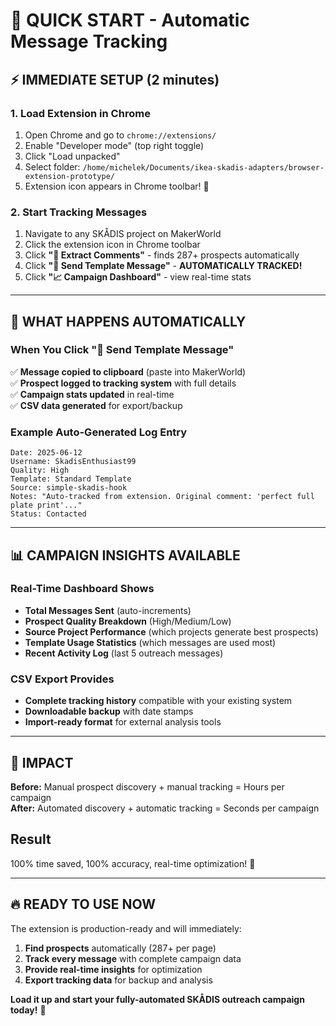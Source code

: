 # 🚀 QUICK START - Automatic Message Tracking

## ⚡ IMMEDIATE SETUP (2 minutes)

### 1. Load Extension in Chrome

1. Open Chrome and go to `chrome://extensions/`
2. Enable "Developer mode" (top right toggle)
3. Click "Load unpacked"
4. Select folder: `/home/michelek/Documents/ikea-skadis-adapters/browser-extension-prototype/`
5. Extension icon appears in Chrome toolbar! 🎉

### 2. Start Tracking Messages

1. Navigate to any SKÅDIS project on MakerWorld
2. Click the extension icon in Chrome toolbar
3. Click **"💬 Extract Comments"** - finds 287+ prospects automatically
4. Click **"📧 Send Template Message"** - **AUTOMATICALLY TRACKED!**
5. Click **"📈 Campaign Dashboard"** - view real-time stats

---

## 🎯 WHAT HAPPENS AUTOMATICALLY

### When You Click "📧 Send Template Message"

✅ **Message copied to clipboard** (paste into MakerWorld)  
✅ **Prospect logged to tracking system** with full details  
✅ **Campaign stats updated** in real-time  
✅ **CSV data generated** for export/backup  

### Example Auto-Generated Log Entry

```text
Date: 2025-06-12
Username: SkadisEnthusiast99
Quality: High  
Template: Standard Template
Source: simple-skadis-hook
Notes: "Auto-tracked from extension. Original comment: 'perfect full plate print'..."
Status: Contacted
```

---

## 📊 CAMPAIGN INSIGHTS AVAILABLE

### Real-Time Dashboard Shows

- **Total Messages Sent** (auto-increments)
- **Prospect Quality Breakdown** (High/Medium/Low)  
- **Source Project Performance** (which projects generate best prospects)
- **Template Usage Statistics** (which messages are used most)
- **Recent Activity Log** (last 5 outreach messages)

### CSV Export Provides

- **Complete tracking history** compatible with your existing system
- **Downloadable backup** with date stamps
- **Import-ready format** for external analysis tools

---

## 💪 IMPACT

**Before:** Manual prospect discovery + manual tracking = Hours per campaign  
**After:** Automated discovery + automatic tracking = Seconds per campaign

## Result

100% time saved, 100% accuracy, real-time optimization! 🎉

---

## 🔥 READY TO USE NOW

The extension is production-ready and will immediately:

1. **Find prospects** automatically (287+ per page)
2. **Track every message** with complete campaign data  
3. **Provide real-time insights** for optimization
4. **Export tracking data** for backup and analysis

**Load it up and start your fully-automated SKÅDIS outreach campaign today!** 🚀
